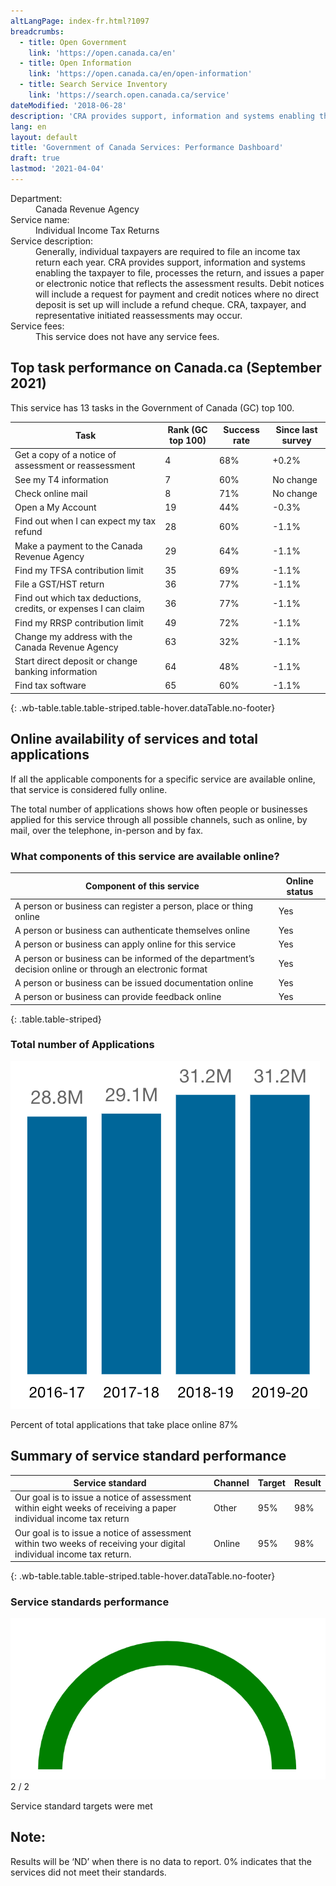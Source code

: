 ```yaml
---
altLangPage: index-fr.html?1097
breadcrumbs:
  - title: Open Government
    link: 'https://open.canada.ca/en'
  - title: Open Information
    link: 'https://open.canada.ca/en/open-information'
  - title: Search Service Inventory
    link: 'https://search.open.canada.ca/service'
dateModified: '2018-06-28'
description: 'CRA provides support, information and systems enabling the taxpayer to file, processes the return, and issues a notice that reflects the assessment results.'
lang: en
layout: default
title: 'Government of Canada Services: Performance Dashboard'
draft: true
lastmod: '2021-04-04'
---
```

<dl class="dl-horizontal">
  <dt>Department:</dt>
  <dd>Canada Revenue Agency</dd>
  <dt>Service name:</dt>
  <dd>Individual Income Tax Returns</dd>
  <dt>Service description:</dt>
  <dd>Generally, individual taxpayers are required to file an income tax return each year. CRA provides support, information and systems enabling the taxpayer to file, processes the return, and issues a paper or electronic notice that reflects the assessment results. Debit notices will include a request for payment and credit notices where no direct deposit is set up will include a refund cheque. CRA, taxpayer, and representative initiated reassessments may occur.</dd>
  <dt>Service fees:</dt>
  <dd>This service does not have any service fees.</dd>
</dl>

## Top task performance on Canada.ca (September 2021)
<p>This service has 13 tasks in the Government of Canada (GC) top 100. </p>

| Task | Rank (GC top 100) | Success rate | Since last survey | 
| --- | --- | --- | --- |
| Get a copy of a notice of assessment or reassessment | 4 | 68% | +0.2% |
| See my T4 information | 7 | 60% | No change |
| Check online mail | 8 | 71% | No change | 
| Open a My Account | 19 | 44% | -0.3% |
| Find out when I can expect my tax refund | 28 | 60% | -1.1% |
| Make a payment to the Canada Revenue Agency | 29 | 64% | -1.1% |
| Find my TFSA contribution limit | 35 | 69% | -1.1% |
| File a GST/HST return | 36 | 77% | -1.1% |
| Find out which tax deductions, credits, or expenses I can claim | 36 | 77% | -1.1% |
| Find my RRSP contribution limit | 49 | 72% | -1.1% |
| Change my address with the Canada Revenue Agency | 63 | 32% | -1.1% |
| Start direct deposit or change banking information | 64 | 48% | -1.1% |
| Find tax software | 65 | 60% | -1.1% |
{: .wb-table.table.table-striped.table-hover.dataTable.no-footer}

## Online availability of services and total applications
If all the applicable components for a specific service are available online, that service is considered fully online.

The total number of applications shows how often people or businesses applied for this service through all possible channels, such as online, by mail, over the telephone, in-person and by fax.

### What components of this service are available online?

| Component of this service | Online status |
| --- | --- |
| A person or business can register a person, place or thing online | Yes |
| A person or business can authenticate themselves online | Yes |
| A person or business can apply online for this service | Yes |
| A person or business can be informed of the department’s decision online or through an electronic format | Yes |
| A person or business can be issued documentation online | Yes |
| A person or business can provide feedback online | Yes |
{: .table.table-striped}

### Total number of Applications
![](img/chart1-en.png)

Percent of total applications that take place online 87%

## Summary of service standard performance

| Service standard | Channel | Target | Result |
| --- | --- | --- | --- |
| Our goal is to issue a notice of assessment within eight weeks of receiving a paper individual income tax return | Other | 95% | 98% |
| Our goal is to issue a notice of assessment within two weeks of receiving your digital individual income tax return. | Online | 95% | 98% |
{: .wb-table.table.table-striped.table-hover.dataTable.no-footer}

### Service standards performance
![](img/chart2-en.png)
2 / 2

Service standard targets were met

<div class="alert alert-info">
  <h2>Note:</h2>
  <p>Results will be ‘ND’ when there is no data to report. 0% indicates that the services did not meet their standards.</p>
</div>
